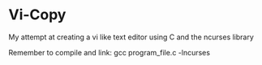 # Vi-Copy
My attempt at creating a vi like text editor using C and the ncurses library

Remember to compile and link: gcc program_file.c -lncurses 
